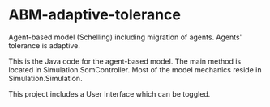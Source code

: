 # ABM-adaptive-tolerance
Agent-based model (Schelling) including migration of agents. Agents' tolerance is adaptive.

This is the Java code for the agent-based model.
The main method is located in Simulation.SomController.
Most of the model mechanics reside in Simulation.Simulation.

This project includes a User Interface which can be toggled.
